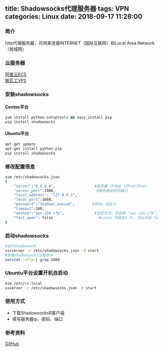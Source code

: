 title: Shadowsocks代理服务器
tags: VPN
categories: Linux
date: 2018-09-17 11:28:00
---
### 简介
  http代理服务器，可用来连接INTERNET（国际互联网）和Local Area Network（局域网）
### 云服务器
  [阿里云ECS](https://www.aliyun.com/product/ecs?spm=5176.224200.selected.1.61926ed6RFeQql)  
  [搬瓦工VPS](https://bwh1.net/)  
### 安装shadowsocks
#### Centos平台
```bash
yum install python-setuptools && easy_install pip
pip install shadowsocks
```
#### Ubuntu平台
```bash
apt-get update
apt-get install python-pip
pip install shadowsocks
```
<!-- more -->
### 修改配置信息
```bash
vim /etc/shadowsocks.json
{
    "server":"0.0.0.0",                  #服务器 IP地址 (IPv4/IPv6)
    "server_port":1080,                   #服务器监听的端口
    "local_address": "127.0.0.1",
    "local_port":1080,
    "password":"Shadows_passwd",        #密码，自定义
    "timeout":300,
    "method":"aes-256-cfb",              #加密方法，可选择 “aes-256-cfb”, “rc4-md5”等等
    "fast_open": false                     #Linux 内核在3.7+，可以开启 fast_open 以降低延迟
} 
```
### 启动shadowsocks
```bash
#运行shadowsock
sssserver -c /etc/shadowsocks.json -d start
#查看shadowsocks进程命令
netstat -ntlp | grep 1080
```
 ### Ubuntu平台设置开机自启动
```bash
Vim /etc/rc.local 
ssserver -c /etc/shadowsocks.json -d start
```
### 使用方式
* 下载ShadowsocksR客户端
* 填写服务器ip、密码、端口
### 参考资料
[GitHub](https://github.com/shadowsocks/shadowsocks/tree/master)  